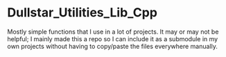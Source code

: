 # Dullstar_Utilities_Lib_Cpp
Mostly simple functions that I use in a lot of projects. It may or may not be helpful; I mainly made this a repo so I can include it as a submodule in my own projects without having to copy/paste the files everywhere manually.
